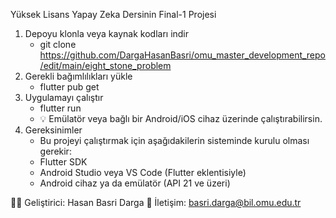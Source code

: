 Yüksek Lisans Yapay Zeka Dersinin Final-1 Projesi

1. Depoyu klonla veya kaynak kodları indir
   - git clone https://github.com/DargaHasanBasri/omu_master_development_repo/edit/main/eight_stone_problem
2. Gerekli bağımlılıkları yükle
   - flutter pub get
3. Uygulamayı çalıştır
    - flutter run
    - 💡 Emülatör veya bağlı bir Android/iOS cihaz üzerinde çalıştırabilirsin.
4. Gereksinimler
   - Bu projeyi çalıştırmak için aşağıdakilerin sisteminde kurulu olması gerekir:
   - Flutter SDK
   - Android Studio veya VS Code (Flutter eklentisiyle)
   - Android cihaz ya da emülatör (API 21 ve üzeri)

👨‍💻 Geliştirici: Hasan Basri Darga
📧 İletişim: basri.darga@bil.omu.edu.tr
